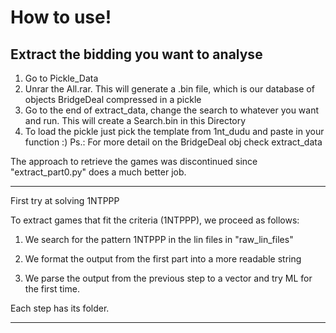 # How to use!
## Extract the bidding you want to analyse
1. Go to Pickle_Data
2. Unrar the All.rar. This will generate a .bin file, which is our database of objects BridgeDeal compressed in a pickle
3. Go to the end of extract_data, change the search to whatever you want and run. This will create a Search.bin in this Directory
4. To load the pickle just pick the template from 1nt_dudu and paste in your function :)
Ps.: For more detail on the BridgeDeal obj check extract_data

The approach to retrieve the games was discontinued since "extract_part0.py" does a much better job.

---------------------
First try at solving 1NTPPP

To extract games that fit the criteria (1NTPPP), we proceed as follows:

1) We search for the pattern 1NTPPP in the lin files in "raw_lin_files"

2) We format the output from the first part into a more readable string

3) We parse the output from the previous step to a vector and try ML for the first time.

Each step has its folder.

---------------------



